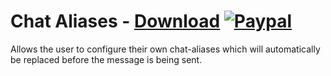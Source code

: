 # Chat Aliases - [Download](https://betterdiscord.net/ghdl?url=https://raw.githubusercontent.com/mwittrien/BetterDiscordAddons/master/Plugins/ChatAliases/ChatAliases.plugin.js) [![Paypal][paypal-badge]][paypal-link] 

[paypal-badge]: https://img.shields.io/badge/Paypal-Donate!-%2300457C.svg?logo=paypal&style=flat-square
[paypal-link]: https://paypal.me/MircoWittrien

Allows the user to configure their own chat-aliases which will automatically be replaced before the message is being sent.
